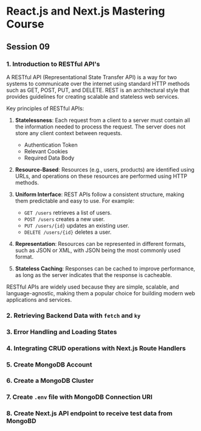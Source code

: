 # React.js and Next.js Mastering Course

## Session 09

### 1. Introduction to RESTful API's

A RESTful API (Representational State Transfer API) is a way for two systems to communicate over the internet using standard HTTP methods such as GET, POST, PUT, and DELETE. REST is an architectural style that provides guidelines for creating scalable and stateless web services.

Key principles of RESTful APIs:

1. **Statelessness**: Each request from a client to a server must contain all the information needed to process the request. The server does not store any client context between requests.

   - Authentication Token
   - Relevant Cookies
   - Required Data Body

2. **Resource-Based**: Resources (e.g., users, products) are identified using URLs, and operations on these resources are performed using HTTP methods.

3. **Uniform Interface**: REST APIs follow a consistent structure, making them predictable and easy to use. For example:

   - `GET /users` retrieves a list of users.
   - `POST /users` creates a new user.
   - `PUT /users/{id}` updates an existing user.
   - `DELETE /users/{id}` deletes a user.

4. **Representation**: Resources can be represented in different formats, such as JSON or XML, with JSON being the most commonly used format.

5. **Stateless Caching**: Responses can be cached to improve performance, as long as the server indicates that the response is cacheable.

RESTful APIs are widely used because they are simple, scalable, and language-agnostic, making them a popular choice for building modern web applications and services.

### 2. Retrieving Backend Data with `fetch` and `ky`

### 3. Error Handling and Loading States

### 4. Integrating CRUD operations with Next.js Route Handlers

### 5. Create MongoDB Account

### 6. Create a MongoDB Cluster

### 7. Create `.env` file with MongoDB Connection URI

### 8. Create Next.js API endpoint to receive test data from MongoBD
